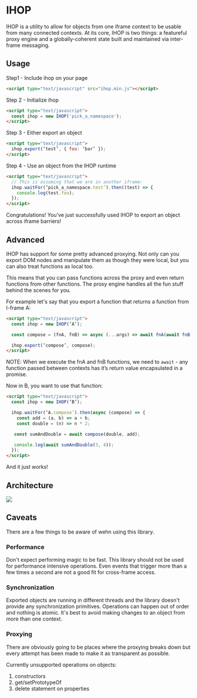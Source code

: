 # IHOP

IHOP is a utility to allow for objects from one iframe context to be usable from many connected contexts. At its core, IHOP is two things: a featureful proxy engine and a globally-coherent state built and maintained via inter-frame messaging.

## Usage

Step1 - Include ihop on your page
````html
<script type="text/javascript" src="ihop.min.js"></script>
````

Step 2 - Initialize ihop
````html
<script type="text/javascript">
  const ihop = new IHOP('pick_a_namespace');
</script>
````

Step 3 - Either export an object
````html
<script type="text/javascript">
  ihop.export(‘test’, { foo: ‘bar’ });
</script>
````

Step 4 - Use an object from the IHOP runtime
````html
<script type="text/javascript">
  // This is assuming that we are in another iframe:
  ihop.waitFor(‘pick_a_namespace.test’).then((test) => {
    console.log(test.foo);
  });
</script>
````

Congratulations! You’ve just successfully used IHOP to export an object across iframe barriers!

## Advanced

IHOP has support for some pretty advanced proxying. Not only can you export DOM nodes and manipulate them as though they were local, but you can also treat functions as local too.

This means that you can pass functions across the proxy and even return functions from other functions. The proxy engine handles all the fun stuff behind the scenes for you.

For example let's say that you export a function that returns a function from I-frame A:

````html
<script type="text/javascript">
  const ihop = new IHOP(‘A’);

  const compose = (fnA, fnB) => async (...args) => await fnA(await fnB(...args));

  ihop.export(‘compose’, compose);
</script>
````

NOTE: When we execute the fnA and fnB functions, we need to `await` - any function passed between contexts has it’s return value encapsulated in a promise.

Now in B, you want to use that function:

````html
<script type="text/javascript">
  const ihop = new IHOP(‘B’);

  ihop.waitFor(‘A.compose’).then(async (compose) => {
    const add = (a, b) => a + b;
    const double = (n) => n * 2;

   const sumAndDouble = await compose(double, add);

   console.log(await sumAndDouble(3, 4));
  });
</script>
````

And it just works!

## Architecture
<img src="https://docs.google.com/drawings/d/e/2PACX-1vR0bvjQoC98Li7Qj7g5TR4qwF3PdBLQ8jnt2-MsfVc4n1sbPMKC08_pfqQ4-Z3mvOOawE8q-neWdWyc/pub?w=1440&amp;h=1080">

## Caveats

There are a few things to be aware of wehn using this library.

### Performance

Don't expect performing magic to be fast. This library should not be used for performance intensive operations. Even events that trigger more than a few times a second are not a good fit for cross-frame access.

### Synchronization

Exported objects are running in different threads and the library doesn't provide any synchronization primitives. Operations can happen out of order and nothing is atomic. It's best to avoid making changes to an object from more than one context.

### Proxying

There are obviously going to be places where the proxying breaks down but every attempt has been made to make it as transparent as possible.

Currently unsupported operations on objects:
1. constructors
2. get/setPrototypeOf
3. delete statement on properties
